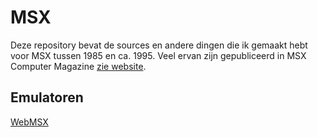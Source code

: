 # MSX
Deze repository bevat de sources en andere dingen die ik gemaakt hebt voor MSX tussen 1985 en ca. 1995.
Veel ervan zijn gepubliceerd in
MSX Computer Magazine [zie website](https://msxcomputermagazine.nl/).

## Emulatoren
[WebMSX](https://webmsx.org/)

